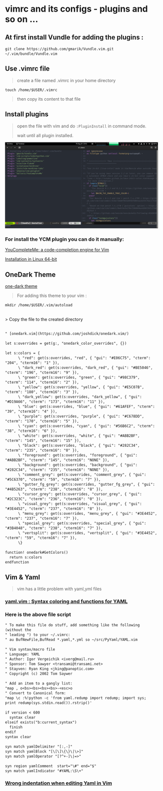 # vimrc and its configs - plugins and so on ...

## At first install Vundle for adding the plugins :

```
git clone https://github.com/gmarik/Vundle.vim.git ~/.vim/bundle/Vundle.vim
```

## Use .vimrc file 
> create a file named .vimrc in your home directory </br>
```
touch /home/$USER/.vimrc
```
> then copy its content to that file </br>

## Install plugins 

> open the file with vim and do `:PluginInstall` in command mode.
> 
> wait until all plugin installed.

![PluginInstall](https://github.com/AliMehraji/Linux-Config/blob/master/vim/PluginInstall.png?raw=true)

### For install the YCM plugin you can do it manually:

[YouCompleteMe: a code-completion engine for Vim](https://github.com/ycm-core/YouCompleteMe#installation)

[Installation in Linux 64-bit](https://github.com/ycm-core/YouCompleteMe#linux-64-bit)


## OneDark Theme 

[one-dark theme](https://github.com/AliMehraji/Linux-Config/blob/master/vim/OneDark_Theme.png?raw=true)

> For adding this theme to your vim : </br>
```
mkdir /home/$USER/.vim/autoload
```
</br>
> Copy the file to the created directory 




```

" [onedark.vim](https://github.com/joshdick/onedark.vim/)

let s:overrides = get(g:, "onedark_color_overrides", {})

let s:colors = {
      \ "red": get(s:overrides, "red", { "gui": "#E06C75", "cterm": "204", "cterm16": "1" }),
      \ "dark_red": get(s:overrides, "dark_red", { "gui": "#BE5046", "cterm": "196", "cterm16": "9" }),
      \ "green": get(s:overrides, "green", { "gui": "#98C379", "cterm": "114", "cterm16": "2" }),
      \ "yellow": get(s:overrides, "yellow", { "gui": "#E5C07B", "cterm": "180", "cterm16": "3" }),
      \ "dark_yellow": get(s:overrides, "dark_yellow", { "gui": "#D19A66", "cterm": "173", "cterm16": "11" }),
      \ "blue": get(s:overrides, "blue", { "gui": "#61AFEF", "cterm": "39", "cterm16": "4" }),
      \ "purple": get(s:overrides, "purple", { "gui": "#C678DD", "cterm": "170", "cterm16": "5" }),
      \ "cyan": get(s:overrides, "cyan", { "gui": "#56B6C2", "cterm": "38", "cterm16": "6" }),
      \ "white": get(s:overrides, "white", { "gui": "#ABB2BF", "cterm": "145", "cterm16": "15" }),
      \ "black": get(s:overrides, "black", { "gui": "#282C34", "cterm": "235", "cterm16": "0" }),
      \ "foreground": get(s:overrides, "foreground", { "gui": "#ABB2BF", "cterm": "145", "cterm16": "NONE" }),
      \ "background": get(s:overrides, "background", { "gui": "#282C34", "cterm": "235", "cterm16": "NONE" }),
      \ "comment_grey": get(s:overrides, "comment_grey", { "gui": "#5C6370", "cterm": "59", "cterm16": "7" }),
      \ "gutter_fg_grey": get(s:overrides, "gutter_fg_grey", { "gui": "#4B5263", "cterm": "238", "cterm16": "8" }),
      \ "cursor_grey": get(s:overrides, "cursor_grey", { "gui": "#2C323C", "cterm": "236", "cterm16": "0" }),
      \ "visual_grey": get(s:overrides, "visual_grey", { "gui": "#3E4452", "cterm": "237", "cterm16": "8" }),
      \ "menu_grey": get(s:overrides, "menu_grey", { "gui": "#3E4452", "cterm": "237", "cterm16": "7" }),
      \ "special_grey": get(s:overrides, "special_grey", { "gui": "#3B4048", "cterm": "238", "cterm16": "7" }),
      \ "vertsplit": get(s:overrides, "vertsplit", { "gui": "#3E4452", "cterm": "59", "cterm16": "7" }),
      \}

function! onedark#GetColors()
  return s:colors
endfunction
```



## Vim & Yaml 
> vim has a little problem with yaml,yml files  
### [yaml.vim : Syntax coloring and functions for YAML](https://www.vim.org/scripts/script.php?script_id=739)

### Here is the above file script 

```vim
" To make this file do stuff, add something like the following (without the
" leading ") to your ~/.vimrc:
" au BufNewFile,BufRead *.yaml,*.yml so ~/src/PyYaml/YAML.vim

" Vim syntax/macro file
" Language: YAML
" Author: Igor Vergeichik <iverg@mail.ru>
" Sponsor: Tom Sawyer <transami@transami.net>
" Stayven: Ryan King <jking@panoptic.com>
" Copyright (c) 2002 Tom Saywer

" Add an item to a gangly list:
"map , o<bs><bs><bs><bs>-<esc>o
" Convert to Canonical form:
"map \c :%!python -c 'from yaml.redump import redump; import sys; print redump(sys.stdin.read()).rstrip()'

if version < 600 
  syntax clear
elseif exists("b:current_syntax")
  finish
endif
syntax clear

syn match yamlDelimiter "[:,-]"
syn match yamlBlock "[\[\]\{\}\|\>]"
syn match yamlOperator "[?^+-]\|=>"

syn region yamlComment  start="\#" end="$"
syn match yamlIndicator "#YAML:\S\+"

```

### [Wrong indentation when editing Yaml in Vim](https://stackoverflow.com/questions/26962999/wrong-indentation-when-editing-yaml-in-vim)

